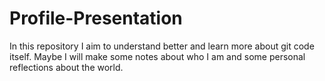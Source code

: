 # Profile-Presentation
In this repository I aim to understand better and learn more about git code itself. Maybe I will make some notes about who I am and some personal reflections about the world.
